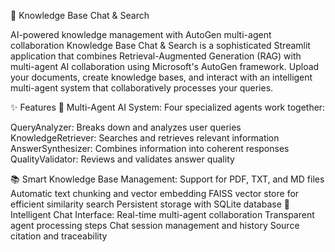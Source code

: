 🧠 Knowledge Base Chat & Search

AI-powered knowledge management with AutoGen multi-agent collaboration
Knowledge Base Chat & Search is a sophisticated Streamlit application that combines Retrieval-Augmented Generation (RAG) with multi-agent AI collaboration using Microsoft's AutoGen framework. Upload your documents, create knowledge bases, and interact with an intelligent multi-agent system that collaboratively processes your queries.

✨ Features
🤖 Multi-Agent AI System: Four specialized agents work together:

QueryAnalyzer: Breaks down and analyzes user queries
KnowledgeRetriever: Searches and retrieves relevant information
AnswerSynthesizer: Combines information into coherent responses
QualityValidator: Reviews and validates answer quality


📚 Smart Knowledge Base Management:
Support for PDF, TXT, and MD files
Automatic text chunking and vector embedding
FAISS vector store for efficient similarity search
Persistent storage with SQLite database
💬 Intelligent Chat Interface:
Real-time multi-agent collaboration
Transparent agent processing steps
Chat session management and history
Source citation and traceability

